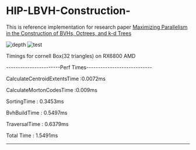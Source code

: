 # HIP-LBVH-Construction-
This is reference implementation for research paper [Maximizing Parallelism in the Construction of BVHs,
Octrees, and k-d Trees](https://research.nvidia.com/sites/default/files/publications/karras2012hpg_paper.pdf)

![depth](https://github.com/user-attachments/assets/af76dac1-f4ae-41a6-a5b7-2e90e0062dc6)
![test](https://github.com/user-attachments/assets/7b371357-7ff3-40ba-a214-b410f3bd3fb2)

Timings for cornell Box(32 triangles) on RX6800 AMD

-----------------------Perf Times----------------------------

CalculateCentroidExtentsTime :0.0072ms

CalculateMortonCodesTime :0.009ms

SortingTime : 0.3453ms

BvhBuildTime : 0.5497ms

TraversalTime : 0.6379ms

Total Time : 1.5491ms

-------------------------------------------------------------
